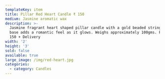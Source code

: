 ```yaml
---
templateKey: item
title: Pillar Red Heart Candle ₹ 150
medium: Jasmine aromatic wax
description: >-
  Jasmine fragrant heart shaped pillar candle with a gold beaded string at the
  base adds a romantic feel as it glows. Weighs approximately 100gms. Price ₹
  150 + Delivery
width: '2'
height: '3'
sold: false
available: true
large_image: /img/red-heart.jpg
categories:
  - category: Candles
---
```


